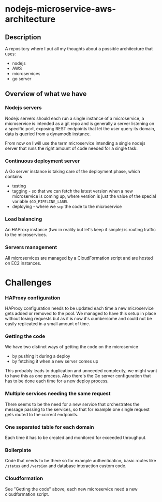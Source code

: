 # nodejs-microservice-aws-architecture


## Description

A repository where I put all my thoughts about a possible architecture that uses:

 * nodejs
 * AWS
 * microservices
 * go server

## Overview of what we have

### Nodejs servers

Nodejs servers should each run a single instance of a microservice, a microservice is intended as a git repo and is generally a server listening on a specific port, exposing REST endpoints that let the user query its domain, data is queried from a dynamodb instance.

From now on I will use the term microservice intending a single nodejs server that runs the right amount of code needed for a single task.

### Continuous deployment server

A Go server instance is taking care of the deployment phase, which contains 

* testing
* tagging - so that we can fetch the latest version when a new microservice is coming up, where version is just the value of the special variable `$GO_PIPELINE_LABEL`
* deploying - where we `scp` the code to the microservice

### Load balancing

An HAProxy instance (two in reality but let's keep it simple) is routing traffic to the microservices.

### Servers management

All microservices are managed by a CloudFormation script and are hosted on EC2 instances.

# Challenges

### HAProxy configuration

HAProxy configuration needs to be updated each time a new microservice gets added or removed to the pool. We managed to have this setup in place without losing requests but as it is now it's cumbersome and could not be easily replicated in a small amount of time.

### Getting the code

We have two distinct ways of getting the code on the microservice

 * by pushing it during a deploy
 * by fetching it when a new server comes up

This probably leads to duplication and unneeded complexity, we might want to have this as one process.
Also there's the Go server configuration that has to be done each time for a new deploy process.

### Multiple services needing the same request

There seems to be the need for a new service that orchestrates the message passing to the services, so that for example one single request gets routed to the correct endpoints.

### One separated table for each domain

Each time it has to be created and monitored for exceeded throughput.

### Boilerplate 

Code that needs to be there so for example authentication, basic routes like `/status` and `/version` and database interaction custom code.

### Cloudformation

See "Getting the code" above, each new microservice need a new cloudformation script.
